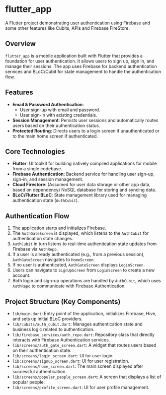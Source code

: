 # flutter_app

A Flutter project demonstrating user authentication using Firebase and some other features like Cubits, APIs and Firebase FireStore.

## Overview

`flutter_app` is a mobile application built with Flutter that provides a foundation for user authentication. It allows users to sign up, sign in, and manage their sessions. The app uses Firebase for backend authentication services and BLoC/Cubit for state management to handle the authentication flow.

## Features

- **Email & Password Authentication**:
  - User sign-up with email and password.
  - User sign-in with existing credentials.
- **Session Management**: Persists user sessions and automatically routes users based on their authentication status.
- **Protected Routing**: Directs users to a login screen if unauthenticated or to the main home screen if authenticated.

## Core Technologies

- **Flutter**: UI toolkit for building natively compiled applications for mobile from a single codebase.
- **Firebase Authentication**: Backend service for handling user sign-up, sign-in, and session management.
- **Cloud Firestore**: (Assumed for user data storage or other app data, based on dependency) NoSQL database for storing and syncing data.
- **BLoC/Flutter BLoC**: State management library used for managing authentication state (`AuthCubit`).

## Authentication Flow

1.  The application starts and initializes Firebase.
2.  The `AuthGateScreen` is displayed, which listens to the `AuthCubit` for authentication state changes.
3.  `AuthCubit` in turn listens to real-time authentication state updates from Firebase via `AuthRepo`.
4.  If a user is already authenticated (e.g., from a previous session), `AuthGateScreen` navigates to `HomeScreen`.
5.  If no user is authenticated, `AuthGateScreen` displays `LoginScreen`.
6.  Users can navigate to `SignUpScreen` from `LoginScreen` to create a new account.
7.  Both login and sign-up operations are handled by `AuthCubit`, which uses `AuthRepo` to communicate with Firebase Authentication.


## Project Structure (Key Components)

- `lib/main.dart`: Entry point of the application, initializes Firebase, Hive, and sets up initial BLoC providers.
- `lib/cubits/auth_cubit.dart`: Manages authentication state and business logic related to authentication.
- `lib/firebase_services/auth_repo.dart`: Repository class that directly interacts with Firebase Authentication services.
- `lib/screens/auth_gate_screen.dart`: A widget that routes users based on their authentication state.
- `lib/screens/login_screen.dart`: UI for user login.
- `lib:screens/signup_screen.dart`: UI for user registration.
- `lib/screens/home_screen.dart`: The main screen displayed after successful authentication.
- `lib/screens/popular_people_screen.dart`: A screen that displays a list of popular people.
- `lib/screens/profile_screen.dart`: UI for user profile management.

